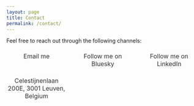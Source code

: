 ```yaml
---
layout: page
title: Contact
permalink: /contact/
---
```

Feel free to reach out through the following channels:

<div class="contact-list">
  <div class="contact-item">
    <a href="#" onclick="window.location='mailto:' + ['koenraad.vanmeerbeek', 'kuleuven.be'].join('@')" class="contact-link">
      <span class="icon-envelop contact-icon"></span>
      <span class="contact-text">Email me</span>
    </a>
  </div>

  <div class="contact-item">
    <a href="https://bsky.app/profile/kvanmeerbeek.bsky.social" target="_blank" class="contact-link">
      <span class="icon-bluesky contact-icon"></span>
      <span class="contact-text">Follow me on Bluesky</span>
    </a>
  </div>

  <div class="contact-item">
    <a href="https://www.linkedin.com/in/koenraad-van-meerbeek-1b767b19/" target="_blank" class="contact-link">
      <span class="icon-linkedin2 contact-icon"></span>
      <span class="contact-text">Follow me on LinkedIn</span>
    </a>
  </div>

  <div class="contact-item">
    <a href="https://www.google.com/maps?q=Celestijnenlaan+200E,+3001+Leuven,+Belgium" target="_blank" class="contact-link">
      <span class="icon-location contact-icon"></span>
      <span class="contact-text">Celestijnenlaan 200E, 3001 Leuven, Belgium</span>
    </a>
  </div>
</div>

<style>
/* General container for the contact list */
.contact-list {
  display: grid;
  grid-template-columns: repeat(auto-fit, minmax(150px, 1fr)); /* Adjust column minimum to 150px for more flexibility */
  gap: 1rem; /* Space between items */
  justify-items: center; /* Centers items within the grid */
  width: 100%; /* Ensure the grid container takes the full width */
  max-width: 1200px; /* Optional: Restrict maximum width for better design on large screens */
  margin: 0 auto; /* Center the grid container horizontally */
}

/* Individual contact item */
.contact-item {
  text-align: center; /* Center align icon and text */
}

/* Contact link to include both icon and text */
.contact-link {
  display: flex;
  flex-direction: column; /* Stack icon and text */
  align-items: center; /* Center content */
  text-decoration: none; /* Remove underline */
  color: inherit; /* Use inherited color */
  transition: transform 0.2s ease-in-out, color 0.2s ease-in-out; /* Add hover effect */
}

/* Icon styles */
.contact-icon {
  font-size: 40px; /* Size of the icon */
  margin-bottom: 0.5rem; /* Space between icon and text */
  color: #006871ff; /* Icon color */
  transition: transform 0.2s ease-in-out, color 0.2s ease-in-out; /* Hover effect */
}

/* Text styles */
.contact-text {
  font-size: 16px;
  color: #333; /* Default text color */
  transition: color 0.2s ease-in-out; /* Hover effect */
}

/* Hover effect */
.contact-link:hover .contact-icon {
  transform: scale(1.1); /* Slightly enlarge the icon */
  color: #333333ff; /* Change color on hover */
}

.contact-link:hover .contact-text {
  color: #333333ff; /* Change text color on hover */
}

</style>
